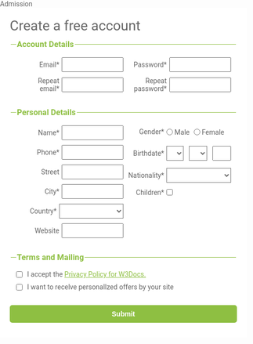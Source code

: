  Admission

<!DOCTYPE html>
<html>
  <head>
    <title>Account registration form</title>
    <link href='https://fonts.googleapis.com/css?family=Open+Sans:400,300,300italic,400italic,600' rel='stylesheet' type='text/css'>
    <link href="https://fonts.googleapis.com/css?family=Roboto:300,400,500,700" rel="stylesheet">
    <style>
      html, body {
      min-height: 100%;
      }
      body, div, form, input, select, p { 
      padding: 0;
      margin: 0;
      outline: none;
      font-family: Roboto, Arial, sans-serif;
      font-size: 14px;
      color: #666;
      }
      h1 {
      margin: 0;
      font-weight: 400;
      }
      h3 {
      margin: 12px 0;
      color: #8ebf42;
      }
      .main-block {
      display: flex;
      justify-content: center;
      align-items: center;
      background: #fff;
      }
      form {
      width: 100%;
      padding: 20px;
      }
      fieldset {
      border: none;
      border-top: 1px solid #8ebf42;
      }
      .account-details, .personal-details {
      display: flex;
      flex-wrap: wrap;
      justify-content: space-between;
      }
      .account-details >div, .personal-details >div >div {
      display: flex;
      align-items: center;
      margin-bottom: 10px;
      }
      .account-details >div, .personal-details >div, input, label {
      width: 100%;
      }
      label {
      padding: 0 5px;
      text-align: right;
      vertical-align: middle;
      }
      input {
      padding: 5px;
      vertical-align: middle;
      }
      .checkbox {
      margin-bottom: 10px;
      }
      select, .children, .gender, .bdate-block {
      width: calc(100% + 26px);
      padding: 5px 0;
      }
      select {
      background: transparent;
      }
      .gender input {
      width: auto;
      } 
      .gender label {
      padding: 0 5px 0 0;
      } 
      .bdate-block {
      display: flex;
      justify-content: space-between;
      }
      .birthdate select.day {
      width: 35px;
      }
      .birthdate select.mounth {
      width: calc(100% - 94px);
      }
      .birthdate input {
      width: 38px;
      vertical-align: unset;
      }
      .checkbox input, .children input {
      width: auto;
      margin: -2px 10px 0 0;
      }
      .checkbox a {
      color: #8ebf42;
      }
      .checkbox a:hover {
      color: #82b534;
      }
      button {
      width: 100%;
      padding: 10px 0;
      margin: 10px auto;
      border-radius: 5px; 
      border: none;
      background: #8ebf42; 
      font-size: 14px;
      font-weight: 600;
      color: #fff;
      }
      button:hover {
      background: #82b534;
      }
      @media (min-width: 568px) {
      .account-details >div, .personal-details >div {
      width: 50%;
      }
      label {
      width: 40%;
      }
      input {
      width: 60%;
      }
      select, .children, .gender, .bdate-block {
      width: calc(60% + 16px);
      }
      }
    </style>
  </head>
  <body>
    <div class="main-block">
    <form action="/">
      <h1>Create a free account</h1>
      <fieldset>
        <legend>
          <h3>Account Details</h3>
        </legend>
        <div  class="account-details">
          <div><label>Email*</label><input type="text" name="name" required></div>
          <div><label>Password*</label><input type="password" name="name" required></div>
          <div><label>Repeat email*</label><input type="text" name="name" required></div>
          <div><label>Repeat password*</label><input type="password" name="name" required></div>
        </div>
      </fieldset>
      <fieldset>
        <legend>
          <h3>Personal Details</h3>
        </legend>
        <div  class="personal-details">
          <div>
            <div><label>Name*</label><input type="text" name="name" required></div>
            <div><label>Phone*</label><input type="text" name="name" required></div>
            <div><label>Street</label><input type="text" name="name"></div>
            <div><label>City*</label><input type="text" name="name" required></div>
            <div>
              <label>Country*</label>  
              <select>
                <option value=""></option>
                <option value="Armenia">Armenia</option>
                <option value="Russia">Russia</option>
                <option value="Germany">Germany</option>
                <option value="France">France</option>
                <option value="USA">USA</option>
                <option value="UK">UK</option>
              </select>
            </div>
            <div><label>Website</label><input type="text" name="name"></div>
          </div>
          <div>
            <div>
              <label>Gender*</label>
              <div class="gender">
                <input type="radio" value="none" id="male" name="gender" required/>
                <label for="male" class="radio">Male</label>
                <input type="radio" value="none" id="female" name="gender" required/>
                <label for="female" class="radio">Female</label>
              </div>
            </div>
            <div class="birthdate">
              <label>Birthdate*</label>
              <div class="bdate-block">
                <select class="day" required>
                  <option value=""></option>
                  <option value="01">01</option>
                  <option value="02">02</option>
                  <option value="03">03</option>
                  <option value="04">04</option>
                  <option value="05">05</option>
                  <option value="06">06</option>
                  <option value="07">07</option>
                  <option value="08">08</option>
                  <option value="09">09</option>
                  <option value="10">10</option>
                  <option value="11">11</option>
                  <option value="12">12</option>
                  <option value="13">13</option>
                  <option value="14">14</option>
                  <option value="15">15</option>
                  <option value="16">16</option>
                  <option value="17">17</option>
                  <option value="18">18</option>
                  <option value="19">19</option>
                  <option value="20">20</option>
                  <option value="21">21</option>
                  <option value="22">22</option>
                  <option value="23">23</option>
                  <option value="24">24</option>
                  <option value="25">25</option>
                  <option value="26">26</option>
                  <option value="27">27</option>
                  <option value="28">28</option>
                  <option value="29">29</option>
                  <option value="30">30</option>
                  <option value="31">31</option>
                </select>
                <select class="mounth" required>
                  <option value=""></option>
                  <option value="January">January</option>
                  <option value="February">February</option>
                  <option value="March">March</option>
                  <option value="April">April</option>
                  <option value="May">May</option>
                  <option value="June">June</option>
                  <option value="July">July</option>
                  <option value="August">August</option>
                  <option value="September">September</option>
                  <option value="October">October</option>
                  <option value="November">November</option>
                  <option value="December">December</option>
                </select>
                <input type="text" name="name" required>
              </div>
            </div>
            <div>
              <label>Nationality*</label>              
              <select required>
                <option value=""></option>
                <option value="Armenian">Armenian</option>
                <option value="Russian">Russian</option>
                <option value="German">German</option>
                <option value="French">French</option>
                <option value="American">American</option>
                <option value="English">English</option>
              </select>
            </div>
            <div>
              <label>Children*</label>
              <div class="children"><input type="checkbox" name="name" required></div>
            </div>
          </div>
        </div>
      </fieldset>
      <fieldset>
        <legend>
          <h3>Terms and Mailing</h3>
        </legend>
        <div  class="terms-mailing">
          <div class="checkbox">
            <input type="checkbox" name="checkbox"><span>I accept the <a href="https://www.w3docs.com/privacy-policy">Privacy Policy for W3Docs.</a></span>
          </div>
          <div class="checkbox">
            <input type="checkbox" name="checkbox"><span>I want to recelve personallzed offers by your site</span>
          </div>
      </fieldset>
      <button type="submit" href="/">Submit</button>
    </form>
    </div> 
  </body>
</html>

  
